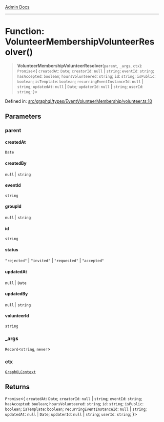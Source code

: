 [Admin Docs](/)

***

# Function: VolunteerMembershipVolunteerResolver()

> **VolunteerMembershipVolunteerResolver**(`parent`, `_args`, `ctx`): `Promise`\<\{ `createdAt`: `Date`; `creatorId`: `null` \| `string`; `eventId`: `string`; `hasAccepted`: `boolean`; `hoursVolunteered`: `string`; `id`: `string`; `isPublic`: `boolean`; `isTemplate`: `boolean`; `recurringEventInstanceId`: `null` \| `string`; `updatedAt`: `null` \| `Date`; `updaterId`: `null` \| `string`; `userId`: `string`; \}\>

Defined in: [src/graphql/types/EventVolunteerMembership/volunteer.ts:10](https://github.com/Sourya07/talawa-api/blob/ead7a48e0174153214ee7311f8b242ee1c1a12ca/src/graphql/types/EventVolunteerMembership/volunteer.ts#L10)

## Parameters

### parent

#### createdAt

`Date`

#### createdBy

`null` \| `string`

#### eventId

`string`

#### groupId

`null` \| `string`

#### id

`string`

#### status

`"rejected"` \| `"invited"` \| `"requested"` \| `"accepted"`

#### updatedAt

`null` \| `Date`

#### updatedBy

`null` \| `string`

#### volunteerId

`string`

### \_args

`Record`\<`string`, `never`\>

### ctx

[`GraphQLContext`](../../../../context/type-aliases/GraphQLContext.md)

## Returns

`Promise`\<\{ `createdAt`: `Date`; `creatorId`: `null` \| `string`; `eventId`: `string`; `hasAccepted`: `boolean`; `hoursVolunteered`: `string`; `id`: `string`; `isPublic`: `boolean`; `isTemplate`: `boolean`; `recurringEventInstanceId`: `null` \| `string`; `updatedAt`: `null` \| `Date`; `updaterId`: `null` \| `string`; `userId`: `string`; \}\>
